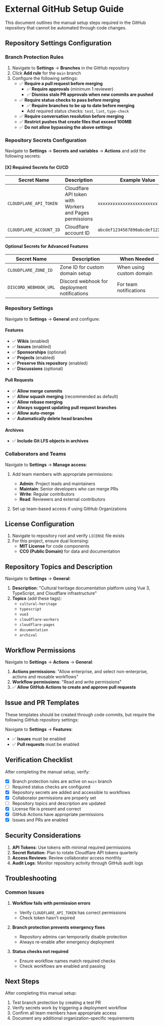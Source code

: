 # External GitHub Setup Guide

This document outlines the manual setup steps required in the GitHub repository
that cannot be automated through code changes.

## Repository Settings Configuration

### Branch Protection Rules

1. Navigate to **Settings** → **Branches** in the GitHub repository
2. Click **Add rule** for the `main` branch
3. Configure the following settings:
   - ✅ **Require a pull request before merging**
     - ✅ **Require approvals** (minimum 1 reviewer)
     - ✅ **Dismiss stale PR approvals when new commits are pushed**
   - ✅ **Require status checks to pass before merging**
     - ✅ **Require branches to be up to date before merging**
     - Add required status checks: `test`, `lint`, `type-check`
   - ✅ **Require conversation resolution before merging**
   - ✅ **Restrict pushes that create files that exceed 100MB**
   - ✅ **Do not allow bypassing the above settings**

### Repository Secrets Configuration

Navigate to **Settings** → **Secrets and variables** → **Actions** and add the
following secrets:

#### [X] Required Secrets for CI/CD

| Secret Name             | Description                                             | Example Value                      |
| ----------------------- | ------------------------------------------------------- | ---------------------------------- |
| `CLOUDFLARE_API_TOKEN`  | Cloudflare API token with Workers and Pages permissions | `xxxxxxxxxxxxxxxxxxxxxxxx`         |
| `CLOUDFLARE_ACCOUNT_ID` | Cloudflare account ID                                   | `abcdef1234567890abcdef1234567890` |

#### Optional Secrets for Advanced Features

| Secret Name           | Description                                  | When Needed              |
| --------------------- | -------------------------------------------- | ------------------------ |
| `CLOUDFLARE_ZONE_ID`  | Zone ID for custom domain setup              | When using custom domain |
| `DISCORD_WEBHOOK_URL` | Discord webhook for deployment notifications | For team notifications   |

### Repository Settings

Navigate to **Settings** → **General** and configure:

#### Features

- ✅ **Wikis** (enabled)
- ✅ **Issues** (enabled)
- ✅ **Sponsorships** (optional)
- ✅ **Projects** (enabled)
- ✅ **Preserve this repository** (enabled)
- ✅ **Discussions** (optional)

#### Pull Requests

- ✅ **Allow merge commits**
- ✅ **Allow squash merging** (recommended as default)
- ✅ **Allow rebase merging**
- ✅ **Always suggest updating pull request branches**
- ✅ **Allow auto-merge**
- ✅ **Automatically delete head branches**

#### Archives

- ✅ **Include Git LFS objects in archives**

### Collaborators and Teams

Navigate to **Settings** → **Manage access**:

1. Add team members with appropriate permissions:
   - **Admin**: Project leads and maintainers
   - **Maintain**: Senior developers who can merge PRs
   - **Write**: Regular contributors
   - **Read**: Reviewers and external contributors

2. Set up team-based access if using GitHub Organizations

## License Configuration

1. Navigate to repository root and verify `LICENSE` file exists
2. For this project, ensure dual licensing:
   - **MIT License** for code components
   - **CC0 (Public Domain)** for data and documentation

## Repository Topics and Description

Navigate to **Settings** → **General**:

1. **Description**: "Cultural heritage documentation platform using Vue 3,
   TypeScript, and Cloudflare infrastructure"
2. **Topics** (add these tags):
   - `cultural-heritage`
   - `typescript`
   - `vue3`
   - `cloudflare-workers`
   - `cloudflare-pages`
   - `documentation`
   - `archival`

## Workflow Permissions

Navigate to **Settings** → **Actions** → **General**:

1. **Actions permissions**: "Allow enterprise, and select non-enterprise,
   actions and reusable workflows"
2. **Workflow permissions**: "Read and write permissions"
3. ✅ **Allow GitHub Actions to create and approve pull requests**

## Issue and PR Templates

These templates should be created through code commits, but require the
following GitHub repository settings:

Navigate to **Settings** → **Features**:

- ✅ **Issues** must be enabled
- ✅ **Pull requests** must be enabled

## Verification Checklist

After completing the manual setup, verify:

- [x] Branch protection rules are active on `main` branch
- [ ] Required status checks are configured
- [x] Repository secrets are added and accessible to workflows
- [x] Collaborator permissions are properly set
- [ ] Repository topics and description are updated
- [x] License file is present and correct
- [x] GitHub Actions have appropriate permissions
- [x] Issues and PRs are enabled

## Security Considerations

1. **API Tokens**: Use tokens with minimal required permissions
2. **Secret Rotation**: Plan to rotate Cloudflare API tokens quarterly
3. **Access Reviews**: Review collaborator access monthly
4. **Audit Logs**: Monitor repository activity through GitHub audit logs

## Troubleshooting

### Common Issues

1. **Workflow fails with permission errors**
   - Verify `CLOUDFLARE_API_TOKEN` has correct permissions
   - Check token hasn't expired

2. **Branch protection prevents emergency fixes**
   - Repository admins can temporarily disable protection
   - Always re-enable after emergency deployment

3. **Status checks not required**
   - Ensure workflow names match required checks
   - Check workflows are enabled and passing

## Next Steps

After completing this manual setup:

1. Test branch protection by creating a test PR
2. Verify secrets work by triggering a deployment workflow
3. Confirm all team members have appropriate access
4. Document any additional organization-specific requirements
